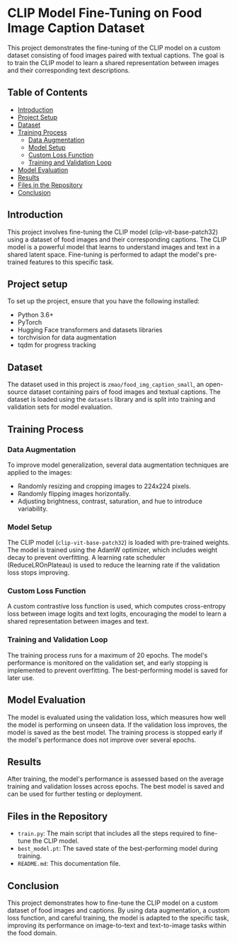 # CLIP Model Fine-Tuning on Food Image Caption Dataset

This project demonstrates the fine-tuning of the CLIP model on a custom dataset consisting of food images paired with textual captions. The goal is to train the CLIP model to learn a shared representation between images and their corresponding text descriptions.

## Table of Contents
- [Introduction](#introduction)
- [Project Setup](#project-setup)
- [Dataset](#dataset)
- [Training Process](#training-process)
  - [Data Augmentation](#data-augmentation)
  - [Model Setup](#model-setup)
  - [Custom Loss Function](#custom-loss-function)
  - [Training and Validation Loop](#training-and-validation-loop)
- [Model Evaluation](#model-evaluation)
- [Results](#results)
- [Files in the Repository](#files-in-the-repository)
- [Conclusion](#conclusion)

## Introduction
This project involves fine-tuning the CLIP model (clip-vit-base-patch32) using a dataset of food images and their corresponding captions. The CLIP model is a powerful model that learns to understand images and text in a shared latent space. Fine-tuning is performed to adapt the model's pre-trained features to this specific task.

## Project setup
To set up the project, ensure that you have the following installed:
- Python 3.6+
- PyTorch
- Hugging Face transformers and datasets libraries
- torchvision for data augmentation
- tqdm for progress tracking

## Dataset

The dataset used in this project is `zmao/food_img_caption_small`, an open-source dataset containing pairs of food images and textual captions. The dataset is loaded using the `datasets` library and is split into training and validation sets for model evaluation.

## Training Process

### Data Augmentation

To improve model generalization, several data augmentation techniques are applied to the images:

- Randomly resizing and cropping images to 224x224 pixels.
- Randomly flipping images horizontally.
- Adjusting brightness, contrast, saturation, and hue to introduce variability.

### Model Setup

The CLIP model (`clip-vit-base-patch32`) is loaded with pre-trained weights. The model is trained using the AdamW optimizer, which includes weight decay to prevent overfitting. A learning rate scheduler (ReduceLROnPlateau) is used to reduce the learning rate if the validation loss stops improving.

### Custom Loss Function

A custom contrastive loss function is used, which computes cross-entropy loss between image logits and text logits, encouraging the model to learn a shared representation between images and text.

### Training and Validation Loop

The training process runs for a maximum of 20 epochs. The model's performance is monitored on the validation set, and early stopping is implemented to prevent overfitting. The best-performing model is saved for later use.

## Model Evaluation

The model is evaluated using the validation loss, which measures how well the model is performing on unseen data. If the validation loss improves, the model is saved as the best model. The training process is stopped early if the model's performance does not improve over several epochs.

## Results

After training, the model's performance is assessed based on the average training and validation losses across epochs. The best model is saved and can be used for further testing or deployment.

## Files in the Repository

- `train.py`: The main script that includes all the steps required to fine-tune the CLIP model.
- `best_model.pt`: The saved state of the best-performing model during training.
- `README.md`: This documentation file.

## Conclusion

This project demonstrates how to fine-tune the CLIP model on a custom dataset of food images and captions. By using data augmentation, a custom loss function, and careful training, the model is adapted to the specific task, improving its performance on image-to-text and text-to-image tasks within the food domain.



